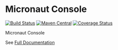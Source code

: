 # Micronaut Console

[![Build Status](https://github.com/agorapulse/micronaut-console/workflows/Check/badge.svg)](https://github.com/agorapulse/micronaut-console/actions)
[![Maven Central](https://img.shields.io/maven-central/v/com.agorapulse/micronat-console.svg?label=Maven%20Central)](https://search.maven.org/search?q=g:%22com.agorapulse%22%20AND%20a:%22micronaut-console%22)
[![Coverage Status](https://coveralls.io/repos/github/agorapulse/micronaut-console/badge.svg?branch=master)](https://coveralls.io/github/agorapulse/micronaut-console?branch=master)

Micronaut Console

See [Full Documentation][DOCS]

[DOCS]: https://agorapulse.github.io/micronaut-console
